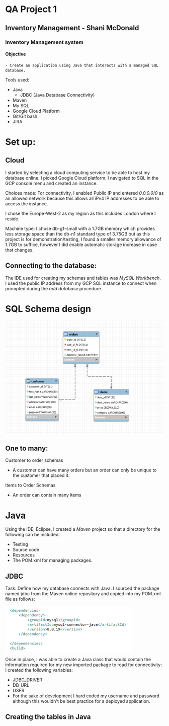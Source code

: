 # QA Project 1 #
## Inventory Management  - Shani McDonald ##

### Inventory Management system

#### Objective
    - Create an application using Java that interacts with a managed SQL database.

Tools used:
- Java
    - JDBC (Java Database Connectivity)
- Maven
- My SQL
- Google Cloud Platform
- Git/Git bash
- JIRA


# Set up:

## Cloud 
I started by selecting a cloud computing service to be able to host my database online. 
I picked Google Cloud platform. 
I navigated to SQL in the GCP console menu and created an instance. 

Choices made:
For connectivity, I enabled Public IP and entered *0.0.0.0/0* as an allowed network because this allows all iPv4 IP addresses to be able to access the instance.

I chose the Europe-West-2 as my region as this includes London where I reside. 

Machine type:
I chose db-g1-small with a 1.7GB memory which provides less storage space than the db-n1 standard type of 3.75GB but as this project is for demonstration/testing, I found a smaller memory allowance of 1.7GB to suffice, however I did enable automatic storage increase in case that changes.

## Connecting to the database:
The IDE used for creating my schemas and tables was *MySQL Workbench*.  
I used the public IP address from my GCP SQL instance to connect when prompted during the *add database* procedure.


# SQL Schema design

![](2020-05-24-17-10-18.png)



## One to many:
Customer to order schemas
- A customer can have many orders but an order can only be unique to the customer that placed it.

Items to Order Schemas
- An order can contain many items


# Java
Using the IDE, Eclipse, I created a *Maven* project so that a directory for the following can be included:
- Testing
- Source code
- Resources
- The POM.xml for managing packages.


## JDBC
Task: Define how my database connects with Java.
I sourced the package named jdbc from the Maven online repository and copied into my POM.xml file as follows:

![](2020-05-31-12-40-40.png)

Once in place, I was able to create a Java class that would contain the information required for my new imported package to read for connectivity: 
I created the following variables: 
- JDBC_DRIVER
- DB_URL
- USER
- For the sake of development I hard coded my username and password although this wouldn't be best practice for a deployed application.


## Creating the tables in Java



